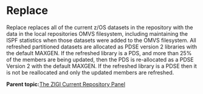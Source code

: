 # Replace

Replace replaces all of the current z/OS datasets in the repository with the data in the local repositories OMVS filesystem, including maintaining the ISPF statistics when those datasets were added to the OMVS filesystem. All refreshed partitioned datasets are allocated as PDSE version 2 libraries with the default MAXGEN. If the refreshed library is a PDS, and more than 25% of the members are being updated, then the PDS is re-allocated as a PDSE Version 2 with the default MAXGEN. If the refreshed library is a PDSE then it is not be reallocated and only the updated members are refreshed.

**Parent topic:**[The ZIGI Current Repository Panel](zOS_ISPF_Git_Interface_Users_Guide_V3R0_the_zigi_current_repository_panel.md)

